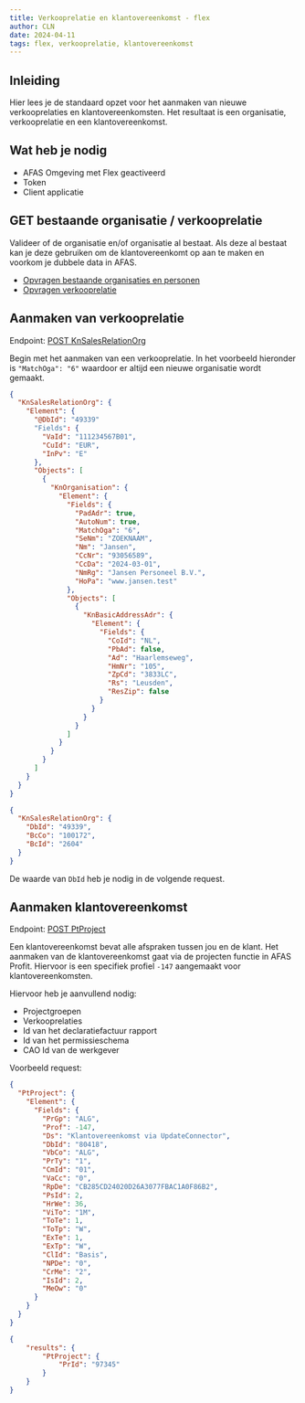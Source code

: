 ```yaml
---
title: Verkooprelatie en klantovereenkomst - flex
author: CLN
date: 2024-04-11
tags: flex, verkooprelatie, klantovereenkomst
---
```


## Inleiding

Hier lees je de standaard opzet voor het aanmaken van nieuwe verkooprelaties en klantovereenkomsten. Het resultaat is een organisatie, verkooprelatie en een klantovereenkomst.

## Wat heb je nodig

- AFAS Omgeving met Flex geactiveerd
- Token
- Client applicatie

## GET bestaande organisatie / verkooprelatie

Valideer of de organisatie en/of organisatie al bestaat. Als deze al bestaat kan je deze gebruiken om de klantovereenkomt op aan te maken en voorkom je dubbele data in AFAS.

- [Opvragen bestaande organisaties en personen](https://docs.afas.help/apidoc/nl/Organisaties%20en%20personen#get-/connectors/Profit_OrgPer)
- [Opvragen verkooprelatie](https://docs.afas.help/apidoc/nl/Mutaties#get-/connectors/Profit_Debtor)

## Aanmaken van verkooprelatie

Endpoint: [POST KnSalesRelationOrg](https://docs.afas.help/apidoc/nl/Organisaties%20en%20personen#post-/connectors/KnSalesRelationOrg)

Begin met het aanmaken van een verkooprelatie. In het voorbeeld hieronder is `"MatchOga": "6"` waardoor er altijd een nieuwe organisatie wordt gemaakt.

```json POST KnSalesRelationOrg body
{
  "KnSalesRelationOrg": {
    "Element": {
      "@DbId": "49339"
      "Fields": {
        "VaId": "111234567B01",
        "CuId": "EUR",
        "InPv": "E"
      },
      "Objects": [
        {
          "KnOrganisation": {
            "Element": {
              "Fields": {
                "PadAdr": true,
                "AutoNum": true,
                "MatchOga": "6",
                "SeNm": "ZOEKNAAM",
                "Nm": "Jansen",
                "CcNr": "93056589",
                "CcDa": "2024-03-01",
                "NmRg": "Jansen Personeel B.V.",
                "HoPa": "www.jansen.test"
              },
              "Objects": [
                {
                  "KnBasicAddressAdr": {
                    "Element": {
                      "Fields": {
                        "CoId": "NL",
                        "PbAd": false,
                        "Ad": "Haarlemseweg",
                        "HmNr": "105",
                        "ZpCd": "3833LC",
                        "Rs": "Leusden",
                        "ResZip": false
                      }
                    }
                  }
                }
              ]
            }
          }
        }
      ]
    }
  }
}
```

```json HTTP 201 Response body
{
  "KnSalesRelationOrg": {
    "DbId": "49339",
    "BcCo": "100172",
    "BcId": "2604"
  }
}
```

De waarde van `DbId` heb je nodig in de volgende request.

## Aanmaken klantovereenkomst

Endpoint: [POST PtProject](https://docs.afas.help/apidoc/nl/Projecten%20en%20nacalculatie#post-/connectors/PtProject)

Een klantovereenkomst bevat alle afspraken tussen jou en de klant. Het aanmaken van de klantovereenkomst gaat via de projecten functie in AFAS Profit. Hiervoor is een specifiek profiel `-147` aangemaakt voor klantovereenkomsten.

Hiervoor heb je aanvullend nodig:

- Projectgroepen
- Verkooprelaties
- Id van het declaratiefactuur rapport
- Id van het permissieschema
- CAO Id van de werkgever

Voorbeeld request:

```json POST PtProject body
{
  "PtProject": {
    "Element": {
      "Fields": {
        "PrGp": "ALG",
        "Prof": -147,
        "Ds": "Klantovereenkomst via UpdateConnector",
        "DbId": "80418",
        "VbCo": "ALG",
        "PrTy": "1",
        "CmId": "01",
        "VaCc": "0",
        "RpDe": "CB285CD24020D26A3077FBAC1A0F86B2",
        "PsId": 2,
        "HrWe": 36,
        "ViTo": "1M",
        "ToTe": 1,
        "ToTp": "W",
        "ExTe": 1,
        "ExTp": "W",
        "ClId": "Basis",
        "NPDe": "0",
        "CrMe": "2",
        "IsId": 2,
        "MeOw": "0"
      }
    }
  }
}
```

```json HTTP 201 Response body
{
    "results": {
        "PtProject": {
            "PrId": "97345"
        }
    }
}
```
